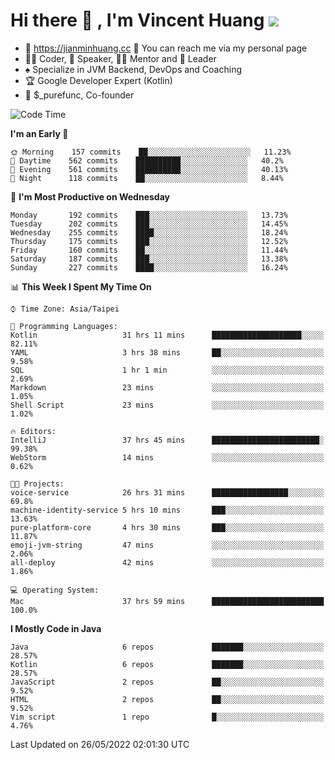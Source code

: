 # Hi there 👋 , I'm Vincent Huang ![](https://komarev.com/ghpvc/?username=Jian-Min-Huang)
- 💎 https://jianminhuang.cc 🙋 You can reach me via my personal page
- 👨‍💻 Coder, 🎤 Speaker, 👨‍🏫 Mentor and 🚀 Leader
- ♠️ Specialize in JVM Backend, DevOps and Coaching
- 🏆 Google Developer Expert (Kotlin)
- 💼 $_purefunc, Co-founder

<!--START_SECTION:waka-->
![Code Time](http://img.shields.io/badge/Code%20Time-0%20secs-blue)

**I'm an Early 🐤** 

```text
🌞 Morning    157 commits    ██░░░░░░░░░░░░░░░░░░░░░░░   11.23% 
🌆 Daytime    562 commits    ██████████░░░░░░░░░░░░░░░   40.2% 
🌃 Evening    561 commits    ██████████░░░░░░░░░░░░░░░   40.13% 
🌙 Night      118 commits    ██░░░░░░░░░░░░░░░░░░░░░░░   8.44%

```
📅 **I'm Most Productive on Wednesday** 

```text
Monday       192 commits    ███░░░░░░░░░░░░░░░░░░░░░░   13.73% 
Tuesday      202 commits    ███░░░░░░░░░░░░░░░░░░░░░░   14.45% 
Wednesday    255 commits    ████░░░░░░░░░░░░░░░░░░░░░   18.24% 
Thursday     175 commits    ███░░░░░░░░░░░░░░░░░░░░░░   12.52% 
Friday       160 commits    ██░░░░░░░░░░░░░░░░░░░░░░░   11.44% 
Saturday     187 commits    ███░░░░░░░░░░░░░░░░░░░░░░   13.38% 
Sunday       227 commits    ████░░░░░░░░░░░░░░░░░░░░░   16.24%

```


📊 **This Week I Spent My Time On** 

```text
⌚︎ Time Zone: Asia/Taipei

💬 Programming Languages: 
Kotlin                   31 hrs 11 mins      ████████████████████░░░░░   82.11% 
YAML                     3 hrs 38 mins       ██░░░░░░░░░░░░░░░░░░░░░░░   9.58% 
SQL                      1 hr 1 min          ░░░░░░░░░░░░░░░░░░░░░░░░░   2.69% 
Markdown                 23 mins             ░░░░░░░░░░░░░░░░░░░░░░░░░   1.05% 
Shell Script             23 mins             ░░░░░░░░░░░░░░░░░░░░░░░░░   1.02%

🔥 Editors: 
IntelliJ                 37 hrs 45 mins      ████████████████████████░   99.38% 
WebStorm                 14 mins             ░░░░░░░░░░░░░░░░░░░░░░░░░   0.62%

🐱‍💻 Projects: 
voice-service            26 hrs 31 mins      █████████████████░░░░░░░░   69.8% 
machine-identity-service 5 hrs 10 mins       ███░░░░░░░░░░░░░░░░░░░░░░   13.63% 
pure-platform-core       4 hrs 30 mins       ███░░░░░░░░░░░░░░░░░░░░░░   11.87% 
emoji-jvm-string         47 mins             ░░░░░░░░░░░░░░░░░░░░░░░░░   2.06% 
all-deploy               42 mins             ░░░░░░░░░░░░░░░░░░░░░░░░░   1.86%

💻 Operating System: 
Mac                      37 hrs 59 mins      █████████████████████████   100.0%

```

**I Mostly Code in Java** 

```text
Java                     6 repos             ███████░░░░░░░░░░░░░░░░░░   28.57% 
Kotlin                   6 repos             ███████░░░░░░░░░░░░░░░░░░   28.57% 
JavaScript               2 repos             ██░░░░░░░░░░░░░░░░░░░░░░░   9.52% 
HTML                     2 repos             ██░░░░░░░░░░░░░░░░░░░░░░░   9.52% 
Vim script               1 repo              █░░░░░░░░░░░░░░░░░░░░░░░░   4.76%

```



 Last Updated on 26/05/2022 02:01:30 UTC
<!--END_SECTION:waka-->
